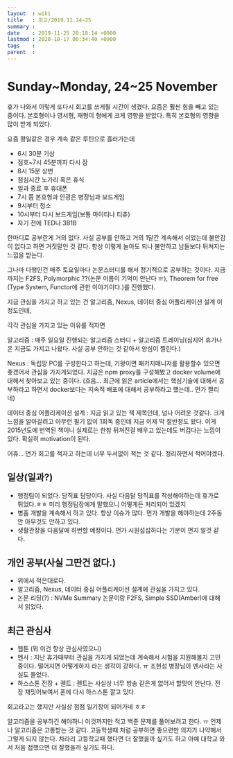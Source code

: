 ```yaml
---
layout  : wiki
title   : 회고/2019.11.24~25
summary : 
date    : 2019-11-25 20:18:14 +0900
lastmod : 2020-10-17 00:34:40 +0900
tags    : 
parent  : 
---
```

# Sunday~Monday, 24~25 November

휴가 나와서 이렇게 또다시 회고를 쓰게될 시간이 생겼다. 요즘은 훨씬 힘을 빼고 있는 중이다. 본호형이나 영서형, 재형이 형에게 크게 영향을 받았다. 특히 본호형의 영향을 많이 받게 되었다.

요즘 평일같은 경우 계속 같은 루틴으로 흘러가는데

- 6시 30분 기상
- 점호~7시 45분까지 다시 잠
- 8시 15분 상번
- 점심시간 노가리 혹은 휴식
- 일과 종료 후 휴대폰
- 7시 쯤 본호형과 안광은 병장님과 보드게임
- 9시부터 청소
- 10시부터 다시 보드게임(보통 마이티나 티츄)
- 자기 전에 TED나 3B1B

한마디로 공부란게 거의 없다. 사실 공부를 안하고 거의 1달간 계속해서 쉬었는데 불안감이 없다고 하면 거짓말인 것 같다. 항상 이렇게 놀아도 되나 불안하고 남들보다 뒤쳐지는 느낌을 받는다.

그나마 다행인건 매주 토요일마다 논문스터디를 해서 정기적으로 공부하는 것이다. 지금까지는 F2FS, Polymorphic ??(논문 이름이 기억이 안난다 ㅠ), Theorem for free (Type System, Functor에 관한 이야기이다.)를 진행했다.

지금 관심을 가지고 하고 있는 건 알고리즘, Nexus, 데이터 중심 어플리케이션 설계 이 정도인데,

각각 관심을 가지고 있는 이유를 적자면

알고리즘 : 매주 일요일 진행되는 알고리즘 스터디 + 알고리즘 트레이닝(심지어 휴가나온 지금도 가지고 나왔다. 사실 공부 안하는 것 같아서 양심이 찔린다.)

Nexus : 독립망 PC를 구성한다고 하는데, 기왕이면 패키지매니저를 활용할수 있으면 좋겠어서 관심을 가지게되었다. 지금은 npm proxy를 구성해봤고 docker volume에 대해서 찾아보고 있는 중이다. (흐음... 최근에 읽은 article에서는 핵심기술에 대해서 공부하라고 하면서 docker보다는 지속적 배포에 대해서 공부하라고 했는데.. 먼가 찔리네)

데이터 중심 어플리케이션 설계 : 지금 읽고 있는 책 제목인데, 넘나 어려운 것같다. 크게 느낌을 알아갈려고 아무런 필기 없이 1회독 중인데 지금 이제 막 절반정도 왔다. 이게 2015년도에 번역된 책이니 실제로는 한참 뒤쳐진걸 배우고 있는데도 버겁다는 느낌이 있다. 확실히 motivation이 된다.

어휴... 먼가 회고를 적자고 하는데 너무 두서없이 적는 것 같다. 정리하면서 적어야겠다.

## 일상(일과?)

- 행정팀이 되었다. 당직표 담당이다. 사실 다음달 당직표를 작성해야하는데 휴가로 튀었다.ㅎㅎ 미리 행정팀장에게 말했으니 어떻게든 처리되어 있겠지
- 병홈 개발을 계속해서 하고 있다. 항상 이슈가 많다. 먼가 개발을 해야하는데 2주동안 아무것도 안하고 있다.
- 생활관장을 다음달에 하번할 예정이다. 먼가 시원섭섭하다는 기분이 먼지 알것 같다.

## 개인 공부(사실 그딴건 없다.)

- 위에서 적은대로다.
- 알고리즘, Nexus, 데이터 중심 어플리케이션 설계에 관심을 가지고 있다.
- 논문 리딩(?) : NVMe Summary 논문이랑 F2FS, Simple SSD(Amber)에 대해서 읽었다.

## 최근 관심사

- 웹툰 (뭐 이건 항상 관심사였으니)
- 멘사 : 지난 휴가때부터 관심을 가지게 되었는데 계속해서 시험을 지원해볼지 고민중이다. 떨어지면 어떻게하지 라는 생각이 강하다. ㅠ 조현성 병장님이 멘사라는 사실도 들었다.
- 하스스톤 전장 + 궨트 : 궨트는 사실상 너무 방송 같은게 없어서 할맛이 안난다. 전장 재밋어보여서 폰에 다시 하스스톤 깔고 있다.

회고라고는 했지만 사실상 점점 일기장이 되어가네 ㅎㅎ

알고리즘을 공부하긴 해야하니 이것까지만 적고 백준 문제를 풀어보려고 한다. ㅠ 언제나 알고리즘은 고통받는 것 같다. 고등학생때 처럼 공부하면 좋으련만 의지가 나약해서 그렇게 되지 않는다. 차라리 고등학교때 했다면 더 잘했을까 싶기도 하고 아예 대학교 와서 처음 접했으면 더 잘했을까 싶기도 하다.


